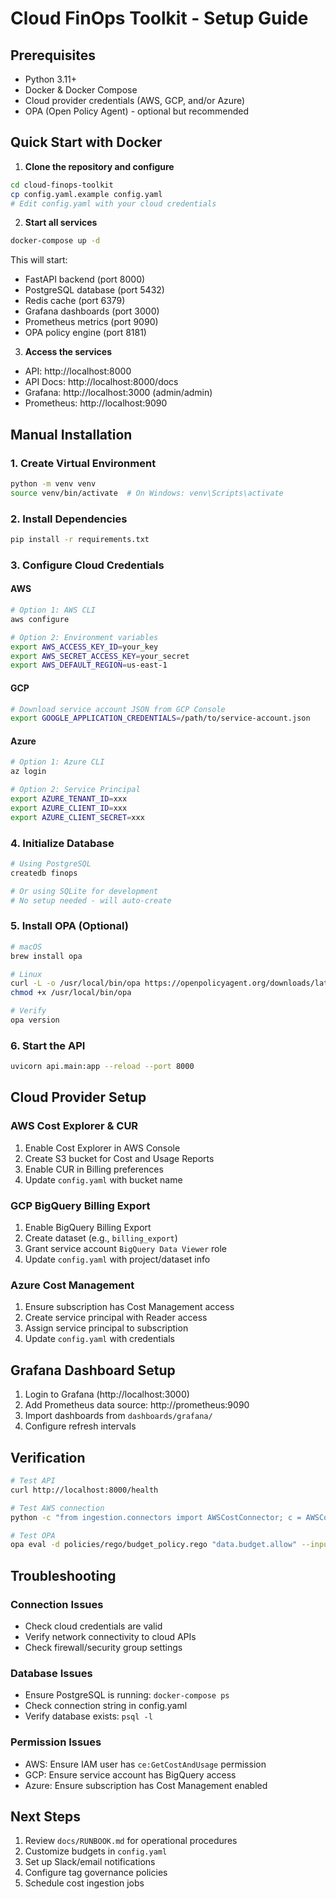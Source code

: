 # Cloud FinOps Toolkit - Setup Guide

## Prerequisites

- Python 3.11+
- Docker & Docker Compose
- Cloud provider credentials (AWS, GCP, and/or Azure)
- OPA (Open Policy Agent) - optional but recommended

## Quick Start with Docker

1. **Clone the repository and configure**

```bash
cd cloud-finops-toolkit
cp config.yaml.example config.yaml
# Edit config.yaml with your cloud credentials
```

2. **Start all services**

```bash
docker-compose up -d
```

This will start:
- FastAPI backend (port 8000)
- PostgreSQL database (port 5432)
- Redis cache (port 6379)
- Grafana dashboards (port 3000)
- Prometheus metrics (port 9090)
- OPA policy engine (port 8181)

3. **Access the services**

- API: http://localhost:8000
- API Docs: http://localhost:8000/docs
- Grafana: http://localhost:3000 (admin/admin)
- Prometheus: http://localhost:9090

## Manual Installation

### 1. Create Virtual Environment

```bash
python -m venv venv
source venv/bin/activate  # On Windows: venv\Scripts\activate
```

### 2. Install Dependencies

```bash
pip install -r requirements.txt
```

### 3. Configure Cloud Credentials

#### AWS

```bash
# Option 1: AWS CLI
aws configure

# Option 2: Environment variables
export AWS_ACCESS_KEY_ID=your_key
export AWS_SECRET_ACCESS_KEY=your_secret
export AWS_DEFAULT_REGION=us-east-1
```

#### GCP

```bash
# Download service account JSON from GCP Console
export GOOGLE_APPLICATION_CREDENTIALS=/path/to/service-account.json
```

#### Azure

```bash
# Option 1: Azure CLI
az login

# Option 2: Service Principal
export AZURE_TENANT_ID=xxx
export AZURE_CLIENT_ID=xxx
export AZURE_CLIENT_SECRET=xxx
```

### 4. Initialize Database

```bash
# Using PostgreSQL
createdb finops

# Or using SQLite for development
# No setup needed - will auto-create
```

### 5. Install OPA (Optional)

```bash
# macOS
brew install opa

# Linux
curl -L -o /usr/local/bin/opa https://openpolicyagent.org/downloads/latest/opa_linux_amd64
chmod +x /usr/local/bin/opa

# Verify
opa version
```

### 6. Start the API

```bash
uvicorn api.main:app --reload --port 8000
```

## Cloud Provider Setup

### AWS Cost Explorer & CUR

1. Enable Cost Explorer in AWS Console
2. Create S3 bucket for Cost and Usage Reports
3. Enable CUR in Billing preferences
4. Update `config.yaml` with bucket name

### GCP BigQuery Billing Export

1. Enable BigQuery Billing Export
2. Create dataset (e.g., `billing_export`)
3. Grant service account `BigQuery Data Viewer` role
4. Update `config.yaml` with project/dataset info

### Azure Cost Management

1. Ensure subscription has Cost Management access
2. Create service principal with Reader access
3. Assign service principal to subscription
4. Update `config.yaml` with credentials

## Grafana Dashboard Setup

1. Login to Grafana (http://localhost:3000)
2. Add Prometheus data source: http://prometheus:9090
3. Import dashboards from `dashboards/grafana/`
4. Configure refresh intervals

## Verification

```bash
# Test API
curl http://localhost:8000/health

# Test AWS connection
python -c "from ingestion.connectors import AWSCostConnector; c = AWSCostConnector(); print('AWS OK')"

# Test OPA
opa eval -d policies/rego/budget_policy.rego "data.budget.allow" --input <(echo '{"budget": {"limit": 1000}, "current_spend": 500}')
```

## Troubleshooting

### Connection Issues

- Check cloud credentials are valid
- Verify network connectivity to cloud APIs
- Check firewall/security group settings

### Database Issues

- Ensure PostgreSQL is running: `docker-compose ps`
- Check connection string in config.yaml
- Verify database exists: `psql -l`

### Permission Issues

- AWS: Ensure IAM user has `ce:GetCostAndUsage` permission
- GCP: Ensure service account has BigQuery access
- Azure: Ensure subscription has Cost Management enabled

## Next Steps

1. Review `docs/RUNBOOK.md` for operational procedures
2. Customize budgets in `config.yaml`
3. Set up Slack/email notifications
4. Configure tag governance policies
5. Schedule cost ingestion jobs
